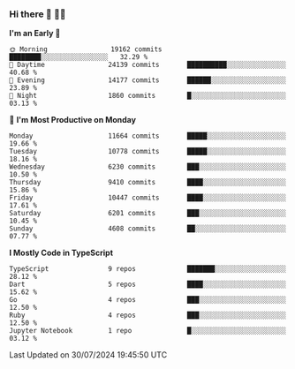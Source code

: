 ### Hi there 👋 🧑‍💻



<!--START_SECTION:waka-->
**I'm an Early 🐤** 

```text
🌞 Morning                19162 commits       ████████░░░░░░░░░░░░░░░░░   32.29 % 
🌆 Daytime                24139 commits       ██████████░░░░░░░░░░░░░░░   40.68 % 
🌃 Evening                14177 commits       ██████░░░░░░░░░░░░░░░░░░░   23.89 % 
🌙 Night                  1860 commits        █░░░░░░░░░░░░░░░░░░░░░░░░   03.13 % 
```
📅 **I'm Most Productive on Monday** 

```text
Monday                   11664 commits       █████░░░░░░░░░░░░░░░░░░░░   19.66 % 
Tuesday                  10778 commits       █████░░░░░░░░░░░░░░░░░░░░   18.16 % 
Wednesday                6230 commits        ███░░░░░░░░░░░░░░░░░░░░░░   10.50 % 
Thursday                 9410 commits        ████░░░░░░░░░░░░░░░░░░░░░   15.86 % 
Friday                   10447 commits       ████░░░░░░░░░░░░░░░░░░░░░   17.61 % 
Saturday                 6201 commits        ███░░░░░░░░░░░░░░░░░░░░░░   10.45 % 
Sunday                   4608 commits        ██░░░░░░░░░░░░░░░░░░░░░░░   07.77 % 
```


**I Mostly Code in TypeScript** 

```text
TypeScript               9 repos             ███████░░░░░░░░░░░░░░░░░░   28.12 % 
Dart                     5 repos             ████░░░░░░░░░░░░░░░░░░░░░   15.62 % 
Go                       4 repos             ███░░░░░░░░░░░░░░░░░░░░░░   12.50 % 
Ruby                     4 repos             ███░░░░░░░░░░░░░░░░░░░░░░   12.50 % 
Jupyter Notebook         1 repo              █░░░░░░░░░░░░░░░░░░░░░░░░   03.12 % 
```




 Last Updated on 30/07/2024 19:45:50 UTC
<!--END_SECTION:waka-->



